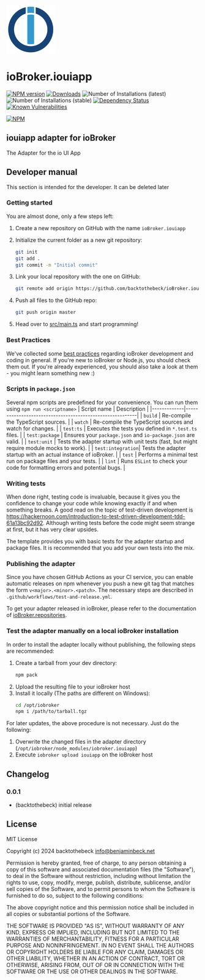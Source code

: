 ![Logo](admin/iouiapp.png)
# ioBroker.iouiapp

[![NPM version](http://img.shields.io/npm/v/iobroker.iouiapp.svg)](https://www.npmjs.com/package/iobroker.iouiapp)
[![Downloads](https://img.shields.io/npm/dm/iobroker.iouiapp.svg)](https://www.npmjs.com/package/iobroker.iouiapp)
![Number of Installations (latest)](http://iobroker.live/badges/iouiapp-installed.svg)
![Number of Installations (stable)](http://iobroker.live/badges/iouiapp-stable.svg)
[![Dependency Status](https://img.shields.io/david/backtothebeck/iobroker.iouiapp.svg)](https://david-dm.org/backtothebeck/iobroker.iouiapp)
[![Known Vulnerabilities](https://snyk.io/test/github/backtothebeck/ioBroker.iouiapp/badge.svg)](https://snyk.io/test/github/backtothebeck/ioBroker.iouiapp)

[![NPM](https://nodei.co/npm/iobroker.iouiapp.png?downloads=true)](https://nodei.co/npm/iobroker.iouiapp/)

## iouiapp adapter for ioBroker

The Adapter for the io UI App

## Developer manual
This section is intended for the developer. It can be deleted later

### Getting started

You are almost done, only a few steps left:
1. Create a new repository on GitHub with the name `ioBroker.iouiapp`
1. Initialize the current folder as a new git repository:  
    ```bash
    git init
    git add .
    git commit -m "Initial commit"
    ```
1. Link your local repository with the one on GitHub:  
    ```bash
    git remote add origin https://github.com/backtothebeck/ioBroker.iouiapp
    ```

1. Push all files to the GitHub repo:  
    ```bash
    git push origin master
    ```
1. Head over to [src/main.ts](src/main.ts) and start programming!

### Best Practices
We've collected some [best practices](https://github.com/ioBroker/ioBroker.repositories#development-and-coding-best-practices) regarding ioBroker development and coding in general. If you're new to ioBroker or Node.js, you should
check them out. If you're already experienced, you should also take a look at them - you might learn something new :)

### Scripts in `package.json`
Several npm scripts are predefined for your convenience. You can run them using `npm run <scriptname>`
| Script name | Description                                              |
|-------------|----------------------------------------------------------|
| `build`    | Re-compile the TypeScript sources.                       |
| `watch`     | Re-compile the TypeScript sources and watch for changes. |
| `test:ts`   | Executes the tests you defined in `*.test.ts` files.     |
| `test:package`    | Ensures your `package.json` and `io-package.json` are valid. |
| `test:unit`       | Tests the adapter startup with unit tests (fast, but might require module mocks to work). |
| `test:integration`| Tests the adapter startup with an actual instance of ioBroker. |
| `test` | Performs a minimal test run on package files and your tests. |
| `lint` | Runs `ESLint` to check your code for formatting errors and potential bugs. |

### Writing tests
When done right, testing code is invaluable, because it gives you the 
confidence to change your code while knowing exactly if and when 
something breaks. A good read on the topic of test-driven development 
is https://hackernoon.com/introduction-to-test-driven-development-tdd-61a13bc92d92. 
Although writing tests before the code might seem strange at first, but it has very 
clear upsides.

The template provides you with basic tests for the adapter startup and package files.
It is recommended that you add your own tests into the mix.

### Publishing the adapter
Since you have chosen GitHub Actions as your CI service, you can 
enable automatic releases on npm whenever you push a new git tag that matches the form 
`v<major>.<minor>.<patch>`. The necessary steps are described in `.github/workflows/test-and-release.yml`.

To get your adapter released in ioBroker, please refer to the documentation 
of [ioBroker.repositories](https://github.com/ioBroker/ioBroker.repositories#requirements-for-adapter-to-get-added-to-the-latest-repository).

### Test the adapter manually on a local ioBroker installation
In order to install the adapter locally without publishing, the following steps are recommended:
1. Create a tarball from your dev directory:  
    ```bash
    npm pack
    ```
1. Upload the resulting file to your ioBroker host
1. Install it locally (The paths are different on Windows):
    ```bash
    cd /opt/iobroker
    npm i /path/to/tarball.tgz
    ```

For later updates, the above procedure is not necessary. Just do the following:
1. Overwrite the changed files in the adapter directory (`/opt/iobroker/node_modules/iobroker.iouiapp`)
1. Execute `iobroker upload iouiapp` on the ioBroker host

## Changelog

### 0.0.1
* (backtothebeck) initial release

## License
MIT License

Copyright (c) 2024 backtothebeck <info@benjaminbeck.net>

Permission is hereby granted, free of charge, to any person obtaining a copy
of this software and associated documentation files (the "Software"), to deal
in the Software without restriction, including without limitation the rights
to use, copy, modify, merge, publish, distribute, sublicense, and/or sell
copies of the Software, and to permit persons to whom the Software is
furnished to do so, subject to the following conditions:

The above copyright notice and this permission notice shall be included in all
copies or substantial portions of the Software.

THE SOFTWARE IS PROVIDED "AS IS", WITHOUT WARRANTY OF ANY KIND, EXPRESS OR
IMPLIED, INCLUDING BUT NOT LIMITED TO THE WARRANTIES OF MERCHANTABILITY,
FITNESS FOR A PARTICULAR PURPOSE AND NONINFRINGEMENT. IN NO EVENT SHALL THE
AUTHORS OR COPYRIGHT HOLDERS BE LIABLE FOR ANY CLAIM, DAMAGES OR OTHER
LIABILITY, WHETHER IN AN ACTION OF CONTRACT, TORT OR OTHERWISE, ARISING FROM,
OUT OF OR IN CONNECTION WITH THE SOFTWARE OR THE USE OR OTHER DEALINGS IN THE
SOFTWARE.